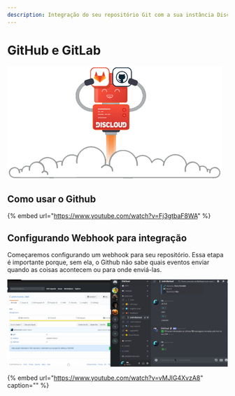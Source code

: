 ```yaml
---
description: Integração do seu repositório Git com a sua instância Discloud
---
```


# GitHub e GitLab

![](../../.gitbook/assets/github-vs-gitlabpost%20%281%29.png)

## Como usar o Github

{% embed url="https://www.youtube.com/watch?v=Fj3gtbaF8WA" %}



## Configurando Webhook para integração

Começaremos configurando um webhook para seu repositório. Essa etapa é importante porque, sem ela, o Github não sabe quais eventos enviar quando as coisas acontecem ou para onde enviá-las.

![Exemplo no Github](../../.gitbook/assets/exemplo%20%283%29.gif)

{% embed url="https://www.youtube.com/watch?v=vMJIG4XvzA8" caption="" %}

